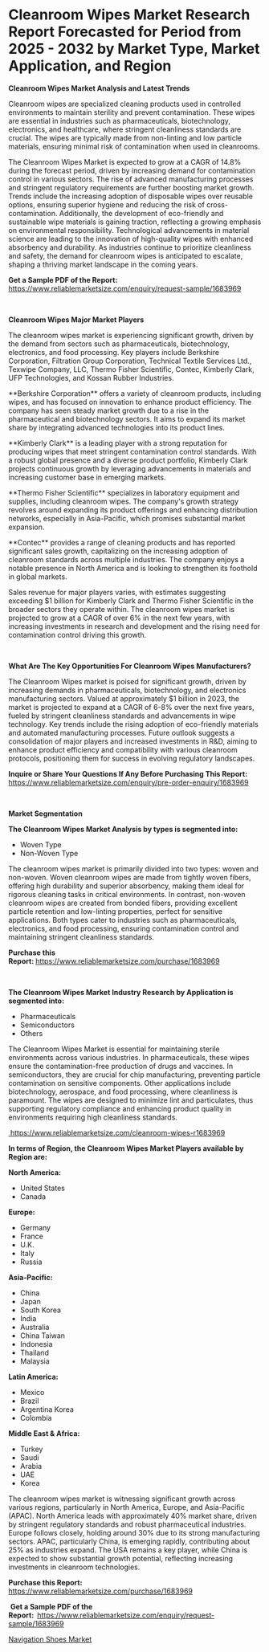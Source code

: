 <p><h1>Cleanroom Wipes Market Research Report Forecasted for Period from 2025 -  2032 by Market Type, Market Application, and Region</h1></p><p><strong>Cleanroom Wipes Market Analysis and Latest Trends</strong></p>
<p><p>Cleanroom wipes are specialized cleaning products used in controlled environments to maintain sterility and prevent contamination. These wipes are essential in industries such as pharmaceuticals, biotechnology, electronics, and healthcare, where stringent cleanliness standards are crucial. The wipes are typically made from non-linting and low particle materials, ensuring minimal risk of contamination when used in cleanrooms.</p><p>The Cleanroom Wipes Market is expected to grow at a CAGR of 14.8% during the forecast period, driven by increasing demand for contamination control in various sectors. The rise of advanced manufacturing processes and stringent regulatory requirements are further boosting market growth. Trends include the increasing adoption of disposable wipes over reusable options, ensuring superior hygiene and reducing the risk of cross-contamination. Additionally, the development of eco-friendly and sustainable wipe materials is gaining traction, reflecting a growing emphasis on environmental responsibility. Technological advancements in material science are leading to the innovation of high-quality wipes with enhanced absorbency and durability. As industries continue to prioritize cleanliness and safety, the demand for cleanroom wipes is anticipated to escalate, shaping a thriving market landscape in the coming years.</p></p>
<p><strong>Get a Sample PDF of the Report:&nbsp;</strong> <a href="https://www.reliablemarketsize.com/enquiry/request-sample/1683969?utm_campaign=1998&utm_medium=2&utm_source=Github&utm_content=ia&utm_term=05022025&utm_id=cleanroom-wipes">https://www.reliablemarketsize.com/enquiry/request-sample/1683969</a></p>
<p>&nbsp;</p>
<p><strong>Cleanroom Wipes Major Market Players</strong></p>
<p><p>The cleanroom wipes market is experiencing significant growth, driven by the demand from sectors such as pharmaceuticals, biotechnology, electronics, and food processing. Key players include Berkshire Corporation, Filtration Group Corporation, Technical Textile Services Ltd., Texwipe Company, LLC, Thermo Fisher Scientific, Contec, Kimberly Clark, UFP Technologies, and Kossan Rubber Industries.</p><p>**Berkshire Corporation** offers a variety of cleanroom products, including wipes, and has focused on innovation to enhance product efficiency. The company has seen steady market growth due to a rise in the pharmaceutical and biotechnology sectors. It aims to expand its market share by integrating advanced technologies into its product lines.</p><p>**Kimberly Clark** is a leading player with a strong reputation for producing wipes that meet stringent contamination control standards. With a robust global presence and a diverse product portfolio, Kimberly Clark projects continuous growth by leveraging advancements in materials and increasing customer base in emerging markets.</p><p>**Thermo Fisher Scientific** specializes in laboratory equipment and supplies, including cleanroom wipes. The company's growth strategy revolves around expanding its product offerings and enhancing distribution networks, especially in Asia-Pacific, which promises substantial market expansion.</p><p>**Contec** provides a range of cleaning products and has reported significant sales growth, capitalizing on the increasing adoption of cleanroom standards across multiple industries. The company enjoys a notable presence in North America and is looking to strengthen its foothold in global markets.</p><p>Sales revenue for major players varies, with estimates suggesting exceeding $1 billion for Kimberly Clark and Thermo Fisher Scientific in the broader sectors they operate within. The cleanroom wipes market is projected to grow at a CAGR of over 6% in the next few years, with increasing investments in research and development and the rising need for contamination control driving this growth.</p></p>
<p>&nbsp;</p>
<p><strong>What Are The Key Opportunities For Cleanroom Wipes Manufacturers?</strong></p>
<p><p>The Cleanroom Wipes market is poised for significant growth, driven by increasing demands in pharmaceuticals, biotechnology, and electronics manufacturing sectors. Valued at approximately $1 billion in 2023, the market is projected to expand at a CAGR of 6-8% over the next five years, fueled by stringent cleanliness standards and advancements in wipe technology. Key trends include the rising adoption of eco-friendly materials and automated manufacturing processes. Future outlook suggests a consolidation of major players and increased investments in R&D, aiming to enhance product efficiency and compatibility with various cleanroom protocols, positioning them for success in evolving regulatory landscapes.</p></p>
<p><strong>Inquire or Share Your Questions If Any Before Purchasing This Report:</strong> <a href="https://www.reliablemarketsize.com/enquiry/pre-order-enquiry/1683969?utm_campaign=1998&utm_medium=2&utm_source=Github&utm_content=ia&utm_term=05022025&utm_id=cleanroom-wipes">https://www.reliablemarketsize.com/enquiry/pre-order-enquiry/1683969</a></p>
<p>&nbsp;</p>
<p><strong>Market Segmentation</strong></p>
<p><strong>The Cleanroom Wipes Market Analysis by types is segmented into:</strong></p>
<p><ul><li>Woven Type</li><li>Non-Woven Type</li></ul></p>
<p><p>The cleanroom wipes market is primarily divided into two types: woven and non-woven. Woven cleanroom wipes are made from tightly woven fibers, offering high durability and superior absorbency, making them ideal for rigorous cleaning tasks in critical environments. In contrast, non-woven cleanroom wipes are created from bonded fibers, providing excellent particle retention and low-linting properties, perfect for sensitive applications. Both types cater to industries such as pharmaceuticals, electronics, and food processing, ensuring contamination control and maintaining stringent cleanliness standards.</p></p>
<p><strong>Purchase this Report:&nbsp;</strong><a href="https://www.reliablemarketsize.com/purchase/1683969?utm_campaign=1998&utm_medium=2&utm_source=Github&utm_content=ia&utm_term=05022025&utm_id=cleanroom-wipes">https://www.reliablemarketsize.com/purchase/1683969</a></p>
<p>&nbsp;</p>
<p><strong>The Cleanroom Wipes Market Industry Research by Application is segmented into:</strong></p>
<p><ul><li>Pharmaceuticals</li><li>Semiconductors</li><li>Others</li></ul></p>
<p><p>The Cleanroom Wipes Market is essential for maintaining sterile environments across various industries. In pharmaceuticals, these wipes ensure the contamination-free production of drugs and vaccines. In semiconductors, they are crucial for chip manufacturing, preventing particle contamination on sensitive components. Other applications include biotechnology, aerospace, and food processing, where cleanliness is paramount. The wipes are designed to minimize lint and particulates, thus supporting regulatory compliance and enhancing product quality in environments requiring high cleanliness standards.</p></p>
<p><a href="https://www.reliablemarketsize.com/cleanroom-wipes-r1683969?utm_campaign=1998&utm_medium=2&utm_source=Github&utm_content=ia&utm_term=05022025&utm_id=cleanroom-wipes">&nbsp;https://www.reliablemarketsize.com/cleanroom-wipes-r1683969</a></p>
<p><strong>In terms of Region, the Cleanroom Wipes Market Players available by Region are:</strong></p>
<p>
    <p> <strong> North America: </strong>
        <ul>
            <li>United States</li>
            <li>Canada</li>
        </ul>
        </p> 
    <p> <strong> Europe: </strong>
        <ul>
            <li>Germany</li>
            <li>France</li>
            <li>U.K.</li>
            <li>Italy</li>
            <li>Russia</li>
        </ul>
        </p> 
    <p> <strong> Asia-Pacific: </strong>
        <ul>
            <li>China</li>
            <li>Japan</li>
            <li>South Korea</li>
            <li>India</li>
            <li>Australia</li>
            <li>China Taiwan</li>
            <li>Indonesia</li>
            <li>Thailand</li>
            <li>Malaysia</li>
        </ul>
        </p> 
    <p> <strong> Latin America: </strong>
        <ul>
            <li>Mexico</li>
            <li>Brazil</li>
            <li>Argentina Korea</li>
            <li>Colombia</li>
        </ul>
        </p> 
    <p> <strong> Middle East & Africa: </strong>
        <ul>
            <li>Turkey</li>
            <li>Saudi</li>
            <li>Arabia</li>
            <li>UAE</li>
            <li>Korea</li>
        </ul>
    </p>
    </p>
<p><p>The cleanroom wipes market is witnessing significant growth across various regions, particularly in North America, Europe, and Asia-Pacific (APAC). North America leads with approximately 40% market share, driven by stringent regulatory standards and robust pharmaceutical industries. Europe follows closely, holding around 30% due to its strong manufacturing sectors. APAC, particularly China, is emerging rapidly, contributing about 25% as industries expand. The USA remains a key player, while China is expected to show substantial growth potential, reflecting increasing investments in cleanroom technologies.</p></p>
<p><strong>Purchase this Report: </strong><a href="https://www.reliablemarketsize.com/purchase/1683969?utm_campaign=1998&utm_medium=2&utm_source=Github&utm_content=ia&utm_term=05022025&utm_id=cleanroom-wipes">https://www.reliablemarketsize.com/purchase/1683969</a></p>
<p>&nbsp;<strong>Get a Sample PDF of the Report:&nbsp;&nbsp;</strong><a href="https://www.reliablemarketsize.com/enquiry/request-sample/1683969?utm_campaign=1998&utm_medium=2&utm_source=Github&utm_content=ia&utm_term=05022025&utm_id=cleanroom-wipes">https://www.reliablemarketsize.com/enquiry/request-sample/1683969</a></p>
<p><strong></strong></p>
<p><p><a href="https://github.com/dringals/Market-Research-Report-List-6/blob/main/navigation-shoes-market.md?utm_campaign=1998&utm_medium=2&utm_source=Github&utm_content=ia&utm_term=05022025&utm_id=cleanroom-wipes">Navigation Shoes Market</a></p></p>